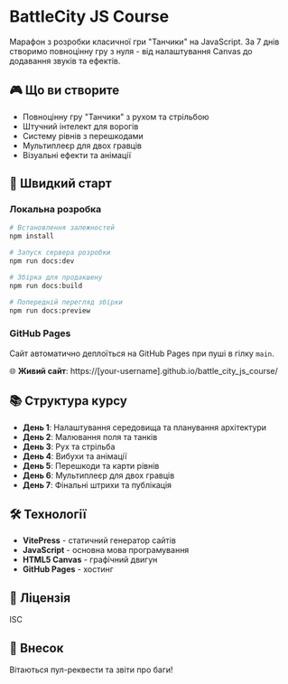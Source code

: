 # BattleCity JS Course

Марафон з розробки класичної гри "Танчики" на JavaScript. За 7 днів створимо повноцінну гру з нуля - від налаштування Canvas до додавання звуків та ефектів.

## 🎮 Що ви створите

- Повноцінну гру "Танчики" з рухом та стрільбою
- Штучний інтелект для ворогів
- Систему рівнів з перешкодами
- Мультиплеєр для двох гравців
- Візуальні ефекти та анімації

## 🚀 Швидкий старт

### Локальна розробка

```bash
# Встановлення залежностей
npm install

# Запуск сервера розробки
npm run docs:dev

# Збірка для продакшену
npm run docs:build

# Попередній перегляд збірки
npm run docs:preview
```

### GitHub Pages

Сайт автоматично деплоїться на GitHub Pages при пуші в гілку `main`.

🌐 **Живий сайт**: https://[your-username].github.io/battle_city_js_course/

## 📚 Структура курсу

- **День 1**: Налаштування середовища та планування архітектури
- **День 2**: Малювання поля та танків
- **День 3**: Рух та стрільба
- **День 4**: Вибухи та анімації
- **День 5**: Перешкоди та карти рівнів
- **День 6**: Мультиплеєр для двох гравців
- **День 7**: Фінальні штрихи та публікація

## 🛠️ Технології

- **VitePress** - статичний генератор сайтів
- **JavaScript** - основна мова програмування
- **HTML5 Canvas** - графічний двигун
- **GitHub Pages** - хостинг

## 📝 Ліцензія

ISC

## 🤝 Внесок

Вітаються пул-реквести та звіти про баги!
